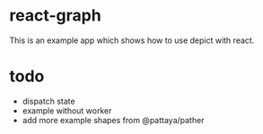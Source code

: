 # react-graph

This is an example app which shows how to use depict with react.

# todo

- dispatch state
- example without worker
- add more example shapes from @pattaya/pather